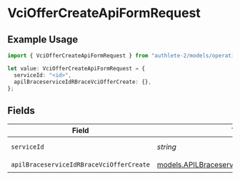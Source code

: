 # VciOfferCreateApiFormRequest

## Example Usage

```typescript
import { VciOfferCreateApiFormRequest } from "authlete-2/models/operations";

let value: VciOfferCreateApiFormRequest = {
  serviceId: "<id>",
  apilBraceserviceIdRBraceVciOfferCreate: {},
};
```

## Fields

| Field                                                                                                   | Type                                                                                                    | Required                                                                                                | Description                                                                                             |
| ------------------------------------------------------------------------------------------------------- | ------------------------------------------------------------------------------------------------------- | ------------------------------------------------------------------------------------------------------- | ------------------------------------------------------------------------------------------------------- |
| `serviceId`                                                                                             | *string*                                                                                                | :heavy_check_mark:                                                                                      | A service ID.                                                                                           |
| `apilBraceserviceIdRBraceVciOfferCreate`                                                                | [models.APILBraceserviceIdRBraceVciOfferCreate](../../models/apilbraceserviceidrbracevcioffercreate.md) | :heavy_check_mark:                                                                                      | N/A                                                                                                     |